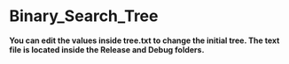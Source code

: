 # Binary_Search_Tree
**You can edit the values inside tree.txt to change the initial tree. The text file is located inside the Release and Debug folders.**
